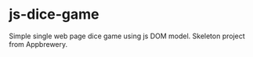 # js-dice-game
Simple single web page dice game using js DOM model. 
Skeleton project from Appbrewery.
